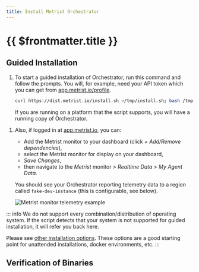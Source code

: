 ```yaml
---
title: Install Metrist Orchestrator
---
```


# {{ $frontmatter.title }}

## Guided Installation

1. To start a guided installation of Orchestrator, run this command and follow the prompts. You will, for example, need your API token which you can get from [app.metrist.io/profile](https://app.metrist.io/profile).

	```sh
	curl https://dist.metrist.io/install.sh >/tmp/install.sh; bash /tmp/install.sh
	```

	If you are running on a platform that the script supports, you will have a running copy of Orchestrator.

<!--@include: /parts/systemctl-process-tips(indented).md-->

1. Also, if logged in at [app.metrist.io](https://app.metrist.io/), you can:

	- Add the Metrist monitor to your dashboard (click _+ Add/Remove dependencies_),
	- select the Metrist monitor for display on your dashboard,
	- _Save Changes_,
	- then navigate to the _Metrist_ monitor > _Realtime Data_ > _My Agent Data_.

	You should see your Orchestrator reporting telemetry data to a region called `fake-dev-instance` (this is configurable, see below).

	![Metrist monitor telemetry example](/images/fake-dev-instance-monitor-running.png)

::: info
We do not support every combination/distribution of operating system. If the script detects that your system is not supported for guided installation, it will refer you back here.

Please see [other installation options](/guides/orchestrator-installation-alternatives). These options are a good starting point for unattended installations, docker environments, etc.
:::

## Verification of Binaries

<!--@include: /parts/verification-of-binaries.md-->
